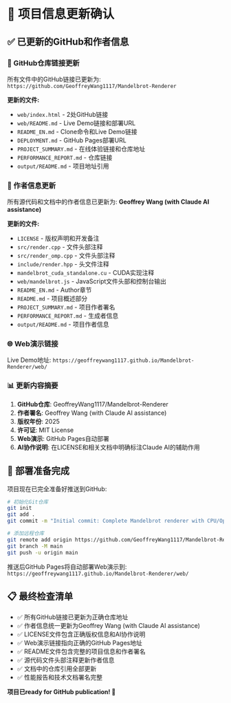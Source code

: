 # 📝 项目信息更新确认

## ✅ 已更新的GitHub和作者信息

### 🔗 GitHub仓库链接更新

所有文件中的GitHub链接已更新为: `https://github.com/GeoffreyWang1117/Mandelbrot-Renderer`

**更新的文件:**
- `web/index.html` - 2处GitHub链接
- `web/README.md` - Live Demo链接和部署URL  
- `README_EN.md` - Clone命令和Live Demo链接
- `DEPLOYMENT.md` - GitHub Pages部署URL
- `PROJECT_SUMMARY.md` - 在线体验链接和仓库地址
- `PERFORMANCE_REPORT.md` - 仓库链接
- `output/README.md` - 项目地址引用

### 👤 作者信息更新

所有源代码和文档中的作者信息已更新为: **Geoffrey Wang (with Claude AI assistance)**

**更新的文件:**
- `LICENSE` - 版权声明和开发备注
- `src/render.cpp` - 文件头部注释  
- `src/render_omp.cpp` - 文件头部注释
- `include/render.hpp` - 头文件注释
- `mandelbrot_cuda_standalone.cu` - CUDA实现注释
- `web/mandelbrot.js` - JavaScript文件头部和控制台输出
- `README_EN.md` - Author章节
- `README.md` - 项目概述部分
- `PROJECT_SUMMARY.md` - 项目作者署名
- `PERFORMANCE_REPORT.md` - 生成者信息
- `output/README.md` - 项目作者信息

### 🌐 Web演示链接

Live Demo地址: `https://geoffreywang1117.github.io/Mandelbrot-Renderer/web/`

### 📊 更新内容摘要

1. **GitHub仓库**: GeoffreyWang1117/Mandelbrot-Renderer
2. **作者署名**: Geoffrey Wang (with Claude AI assistance)  
3. **版权年份**: 2025
4. **许可证**: MIT License 
5. **Web演示**: GitHub Pages自动部署
6. **AI协作说明**: 在LICENSE和相关文档中明确标注Claude AI的辅助作用

## 🚀 部署准备完成

项目现在已完全准备好推送到GitHub:

```bash
# 初始化Git仓库
git init
git add .
git commit -m "Initial commit: Complete Mandelbrot renderer with CPU/OpenMP/CUDA implementations and web demo"

# 添加远程仓库  
git remote add origin https://github.com/GeoffreyWang1117/Mandelbrot-Renderer.git
git branch -M main
git push -u origin main
```

推送后GitHub Pages将自动部署Web演示到:
`https://geoffreywang1117.github.io/Mandelbrot-Renderer/web/`

## 📋 最终检查清单

- ✅ 所有GitHub链接已更新为正确仓库地址
- ✅ 作者信息统一更新为Geoffrey Wang (with Claude AI assistance)
- ✅ LICENSE文件包含正确版权信息和AI协作说明
- ✅ Web演示链接指向正确的GitHub Pages地址
- ✅ README文件包含完整的项目信息和作者署名
- ✅ 源代码文件头部注释更新作者信息
- ✅ 文档中的仓库引用全部更新
- ✅ 性能报告和技术文档署名完整

**项目已ready for GitHub publication! 🎉**
